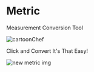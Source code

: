 # Metric
Measurement Conversion Tool

![cartoonChef](https://user-images.githubusercontent.com/48474999/55832126-aa83a480-5b0c-11e9-8099-093ae5fdb73b.jpg)

Click and Convert
It's That Easy!

![new metric img](https://user-images.githubusercontent.com/48474999/56368151-c3681600-61ee-11e9-8362-3d1efd24bd26.PNG)
